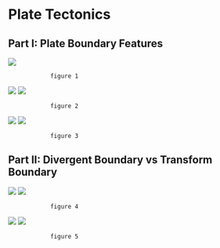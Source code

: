 # Plate Tectonics



## Part I: Plate Boundary Features
![](1.png)

                figure 1

![](2.png)
![](2.png)

                figure 2
        
        
![](3.png)
![](3.png)

                figure 3


## Part II: Divergent Boundary vs Transform Boundary
![](4.png)
![](4.png)

                figure 4
        
        
        
![](5.png)
![](5.png)

                figure 5



